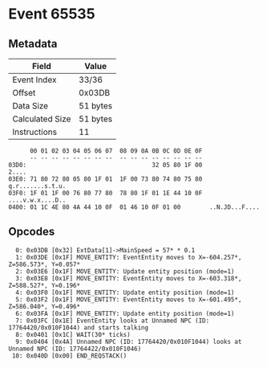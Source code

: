 # Event 65535

## Metadata

| Field           | Value    |
|-----------------|----------|
| Event Index     | 33/36    |
| Offset          | 0x03DB   |
| Data Size       | 51 bytes |
| Calculated Size | 51 bytes |
| Instructions    | 11       |

```
      00 01 02 03 04 05 06 07  08 09 0A 0B 0C 0D 0E 0F
      -- -- -- -- -- -- -- --  -- -- -- -- -- -- -- --
03D0:                                   32 05 80 1F 00             2....
03E0: 71 80 72 80 05 80 1F 01  1F 00 73 80 74 80 75 80  q.r.......s.t.u.
03F0: 1F 01 1F 00 76 80 77 80  78 80 1F 01 1E 44 10 0F  ....v.w.x....D..
0400: 01 1C 4E 80 4A 44 10 0F  01 46 10 0F 01 00        ..N.JD...F....  
```

## Opcodes

```
  0: 0x03DB [0x32] ExtData[1]->MainSpeed = 57* * 0.1
  1: 0x03DE [0x1F] MOVE_ENTITY: EventEntity moves to X=-604.257*, Z=586.573*, Y=0.057*
  2: 0x03E6 [0x1F] MOVE_ENTITY: Update entity position (mode=1)
  3: 0x03E8 [0x1F] MOVE_ENTITY: EventEntity moves to X=-603.318*, Z=588.527*, Y=0.196*
  4: 0x03F0 [0x1F] MOVE_ENTITY: Update entity position (mode=1)
  5: 0x03F2 [0x1F] MOVE_ENTITY: EventEntity moves to X=-601.495*, Z=586.040*, Y=0.496*
  6: 0x03FA [0x1F] MOVE_ENTITY: Update entity position (mode=1)
  7: 0x03FC [0x1E] EventEntity looks at Unnamed NPC (ID: 17764420/0x010F1044) and starts talking
  8: 0x0401 [0x1C] WAIT(30* ticks)
  9: 0x0404 [0x4A] Unnamed NPC (ID: 17764420/0x010F1044) looks at Unnamed NPC (ID: 17764422/0x010F1046)
 10: 0x040D [0x00] END_REQSTACK()
```
